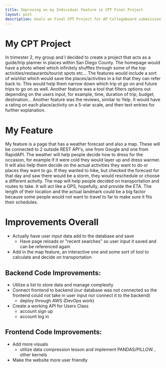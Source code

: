 ```yaml
---
title: Improving on my Individual Feature in CPT Final Project
layout: post 
description: Goals on Final CPT Project for AP Collegeboard submission
---
```

# My CPT Project
In trimester 2, my group and I decided to create a project that acts as a guide/trip planner in places within San Diego County. The homepage would have a photo wheel which infinitely shuffles through some of the top activities/restaurants/tourist spots etc... The features would include a sort of wishlist which would save the places/activities in a list that they can refer back to. This would help them narrow down which trip ot go on and future trips to go on as well. Another feature was a tool that filters options out depending on the users input, for example, time, duration of trip, budget, destination... Another feature was the reviews, similar to Yelp. It would have a rating on each place/activity on a 5-star scale, and then text entries for further explanation.

# My Feature
My feature is a page that has a weather forecast and also a map. These will be connected to 2 outside REST API's, one from Google and one from RapidAPI. The weather will help people decide how to dress for the occasion, for example if it were cold they would layer up and dress warmer. It will also help them decide on the actual activities they want to do or places they want to go. If they wanted to hike, but checked the forecast for that day and saw there would be a storm, they would reschedule or choose a different activity. The map will help people decided on transportation and routes to take. It will act like a GPS, hopefully, and provide the ETA. The length of their location and the actual landmark could be a big factor because some people would not want to travel to far to make sure it fits their schedules. 


# Improvements Overall
- Actually have user input data add to the database and save
    - Have page reloads or "recent searches" so user input it saved and can be referenced again 
- Add in the map feature, an interactive one and some sort of tool to calculate and decide on transportation


## Backend Code Improvements:
- Utilize a list to store data and manage complexity
- Connect frontend to backend (our database was not connected so the frontend could not take in user input nor connect it to the backend)
    - deploy through AWS (DevOps work)
- Create a working API for Users Class
    - account sign up 
    - account log in 


## Frontend Code Improvements:
- Add more visuals
    - utilize data compression lesson and implement PANDAS/PILLOW... other kernels 
- Make the website more user friendly


